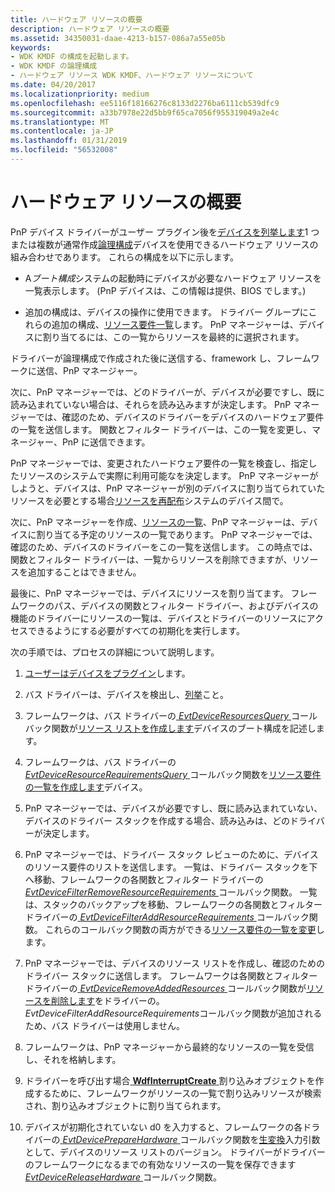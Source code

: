 ```yaml
---
title: ハードウェア リソースの概要
description: ハードウェア リソースの概要
ms.assetid: 34350031-daae-4213-b157-086a7a55e05b
keywords:
- WDK KMDF の構成を起動します。
- WDK KMDF の論理構成
- ハードウェア リソース WDK KMDF、ハードウェア リソースについて
ms.date: 04/20/2017
ms.localizationpriority: medium
ms.openlocfilehash: ee5116f18166276c8133d2276ba6111cb539dfc9
ms.sourcegitcommit: a33b7978e22d5bb9f65ca7056f955319049a2e4c
ms.translationtype: MT
ms.contentlocale: ja-JP
ms.lasthandoff: 01/31/2019
ms.locfileid: "56532008"
---
```

# <a name="introduction-to-hardware-resources"></a>ハードウェア リソースの概要


PnP デバイス ドライバーがユーザー プラグイン後を[デバイスを列挙します](enumerating-the-devices-on-a-bus.md)1 つまたは複数が通常作成[論理構成](https://msdn.microsoft.com/library/windows/hardware/ff547012#ddk-logical-configurations-kg)デバイスを使用できるハードウェア リソースの組み合わせであります。 これらの構成を以下に示します。

-   A*ブート構成*システムの起動時にデバイスが必要なハードウェア リソースを一覧表示します。 (PnP デバイスは、この情報は提供、BIOS でします。)

-   追加の構成は、デバイスの操作に使用できます。 ドライバー グループにこれらの追加の構成、[リソース要件一覧](https://msdn.microsoft.com/library/windows/hardware/ff547012)します。 PnP マネージャーは、デバイスに割り当てるには、この一覧からリソースを最終的に選択されます。

ドライバーが論理構成で作成された後に送信する、framework し、フレームワークに送信、PnP マネージャー。

次に、PnP マネージャーでは、どのドライバーが、デバイスが必要ですし、既に読み込まれていない場合は、それらを読み込みますが決定します。 PnP マネージャーでは、確認のため、デバイスのドライバーをデバイスのハードウェア要件の一覧を送信します。 関数とフィルター ドライバーは、この一覧を変更し、マネージャー、PnP に送信できます。

PnP マネージャーでは、変更されたハードウェア要件の一覧を検査し、指定したリソースのシステムで実際に利用可能なを決定します。 PnP マネージャーがしようと、デバイスは、PnP マネージャーが別のデバイスに割り当てられていたリソースを必要とする場合[リソースを再配布](handling-requests-to-stop-a-device.md#redistributing-resources)システムのデバイス間で。

次に、PnP マネージャーを作成、[リソースの一覧](https://msdn.microsoft.com/library/windows/hardware/ff547012)、PnP マネージャーは、デバイスに割り当てる予定のリソースの一覧であります。 PnP マネージャーでは、確認のため、デバイスのドライバーをこの一覧を送信します。 この時点では、関数とフィルター ドライバーは、一覧からリソースを削除できますが、リソースを追加することはできません。

最後に、PnP マネージャーでは、デバイスにリソースを割り当てます。 フレームワークのパス、デバイスの関数とフィルター ドライバー、およびデバイスの機能のドライバーにリソースの一覧は、デバイスとドライバーのリソースにアクセスできるようにする必要がすべての初期化を実行します。

次の手順では、プロセスの詳細について説明します。

1.  [ユーザーはデバイスをプラグイン](a-user-plugs-in-a-device.md)します。

2.  バス ドライバーは、デバイスを検出し、[列挙](enumerating-the-devices-on-a-bus.md)こと。

3.  フレームワークは、バス ドライバーの[ *EvtDeviceResourcesQuery* ](https://msdn.microsoft.com/library/windows/hardware/ff540895)コールバック関数が[リソース リストを作成します](creating-a-resource-list-for-a-boot-configuration.md)デバイスのブート構成を記述します。

4.  フレームワークは、バス ドライバーの[ *EvtDeviceResourceRequirementsQuery* ](https://msdn.microsoft.com/library/windows/hardware/ff540894)コールバック関数を[リソース要件の一覧を作成します](creating-a-resource-requirements-list.md)デバイス。

5.  PnP マネージャーでは、デバイスが必要ですし、既に読み込まれていない、デバイスのドライバー スタックを作成する場合、読み込みは、どのドライバーが決定します。

6.  PnP マネージャーでは、ドライバー スタック レビューのために、デバイスのリソース要件のリストを送信します。 一覧は、ドライバー スタックを下へ移動、フレームワークの各関数とフィルター ドライバーの[ *EvtDeviceFilterRemoveResourceRequirements* ](https://msdn.microsoft.com/library/windows/hardware/ff540872)コールバック関数。 一覧は、スタックのバックアップを移動、フレームワークの各関数とフィルター ドライバーの[ *EvtDeviceFilterAddResourceRequirements* ](https://msdn.microsoft.com/library/windows/hardware/ff540870)コールバック関数。 これらのコールバック関数の両方ができる[リソース要件の一覧を変更](modifying-a-resource-requirements-list.md)します。

7.  PnP マネージャーでは、デバイスのリソース リストを作成し、確認のためのドライバー スタックに送信します。 フレームワークは各関数とフィルター ドライバーの[ *EvtDeviceRemoveAddedResources* ](https://msdn.microsoft.com/library/windows/hardware/ff540892)コールバック関数が[リソースを削除します](modifying-a-resource-list.md)をドライバーの。*EvtDeviceFilterAddResourceRequirements*コールバック関数が追加されるため、バス ドライバーは使用しません。

8.  フレームワークは、PnP マネージャーから最終的なリソースの一覧を受信し、それを格納します。

9.  ドライバーを呼び出す場合[ **WdfInterruptCreate** ](https://msdn.microsoft.com/library/windows/hardware/ff547345)割り込みオブジェクトを作成するために、フレームワークがリソースの一覧で割り込みリソースが検索され、割り込みオブジェクトに割り当てられます。

10. デバイスが初期化されていない d0 を入力すると、フレームワークの各ドライバーの[ *EvtDevicePrepareHardware* ](https://msdn.microsoft.com/library/windows/hardware/ff540880)コールバック関数を[生変換](raw-and-translated-resources.md)入力引数として、デバイスのリソース リストのバージョン。 ドライバーがドライバーのフレームワークになるまでの有効なリソースの一覧を保存できます[ *EvtDeviceReleaseHardware* ](https://msdn.microsoft.com/library/windows/hardware/ff540890)コールバック関数。

 

 





